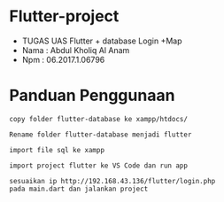# Flutter-project
* TUGAS UAS Flutter + database Login +Map
* Nama : Abdul Kholiq Al Anam
* Npm : 06.2017.1.06796

# Panduan Penggunaan 

```
copy folder flutter-database ke xampp/htdocs/
```
```
Rename folder flutter-database menjadi flutter
```
```
import file sql ke xampp
```
```
import project flutter ke VS Code dan run app
```
```
sesuaikan ip http://192.168.43.136/flutter/login.php
pada main.dart dan jalankan project
```
